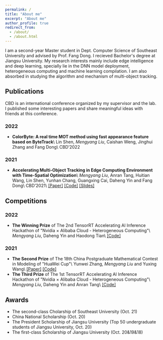```yaml
---
permalink: /
title: "About me"
excerpt: "About me"
author_profile: true
redirect_from: 
  - /about/
  - /about.html
---
```



I am a second-year Master student in Dept. Computer Science of Southeast University and advised by Prof. Fang Dong. I recieved Bachelor's degree at Jiangsu University. My research interests mainly include edge intelligence and deep learning, specially lie in the DNN model deployment, heterogeneous computing and machine learning compilation. I am also absorbed in studying the algorithm and mechanism of multi-object tracking.

## Publications

CBD is an international conference organized by my supervisor and the lab. I published some interesting papers and share meaningful ideas with friends at this conference.

### 2022

- **ColorByte: A real time MOT method using fast appearance feature based on ByteTrack**\\
  Lin Shen, *Mengyang Liu*, Caishan Weng, Jinghui Zhang and Fang Dong\\
  CBD’2022

### 2021

- **Accelerating Multi-Object Tracking in Edge Computing Environment with Time-Spatial Optimization**\\
  *Mengyang Liu*, Anran Tang, Huitian Wang, Lin Shen, Yunhan Chang, Guangxing Cai, Daheng Yin and Fang Dong\\
  CBD’2021\\
  [[Paper]](https://liumengyang.xyz/pdf/cbd2021.pdf) [[Code]](https://github.com/liu-mengyang/MOTinA) [[Slides]](https://liumengyang.xyz/slides/cbd2021.pdf)

## Competitions

### 2022

- **The Winning Prize** of The 2nd TensorRT Accelerating AI Inference Hackathon of "Nvidia × Alibaba Cloud - Heterogeneous Computing"\\
  *Mengyang Liu*, Daheng Yin and Haodong Tian\\
  [[Code]](https://github.com/liu-mengyang/trt-elan)


### 2021

- **The Second Prize** of The 18th China Postgraduate Mathematical Contest in Modeling of "HuaWei Cup"\\
  Yunwei Zhang, *Mengyang Liu* and Yuxing Wang\\
  [[Paper]](https://liumengyang.xyz/pdf/cpipc2021-f.pdf) [[Code]](https://github.com/liu-mengyang/CPIPC2021-F)
- **The Third Prize** of The 1st TensorRT Accelerating AI Inference Hackathon of "Nvidia × Alibaba Cloud - Heterogeneous Computing"\\
  *Mengyang Liu*, Daheng Yin and Anran Tang\\
  [[Code]](https://github.com/liu-mengyang/trt-fairmot)

## Awards

- The second-class Cholarship of Southeast University (Oct. 21)
- China National Scholarship (Oct. 20)
- The President Scholarship of Jiangsu University (Top 50 undergraduate students of Jiangsu University, Oct. 20)
- The first-class Scholarship of Jiangsu University (Oct. 20&19&18)


